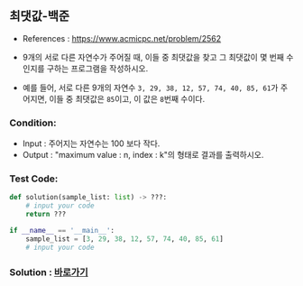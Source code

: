 ## 최댓값-백준

* References : https://www.acmicpc.net/problem/2562

* 9개의 서로 다른 자연수가 주어질 때, 이들 중 최댓값을 찾고 그 최댓값이 몇 번째 수인지를 구하는 프로그램을 작성하시오.

* 예를 들어, 서로 다른 9개의 자연수 `3, 29, 38, 12, 57, 74, 40, 85, 61`가 주어지면, 이들 중 최댓값은 `85`이고, 이 값은 `8`번째 수이다.

### Condition:

*  Input : 주어지는 자연수는 100 보다 작다.
*  Output : "maximum value : n, index : k"의 형태로 결과를 출력하시오.

### Test Code:
```python
def solution(sample_list: list) -> ???:
    # input your code
    return ???

if __name__ == '__main__':
    sample_list = [3, 29, 38, 12, 57, 74, 40, 85, 61]
    # input your code
```

### Solution : [바로가기](https://github.com/takhyun12/Algorithm-Essential-Training/blob/main/Solutions/maximum_value.py)
